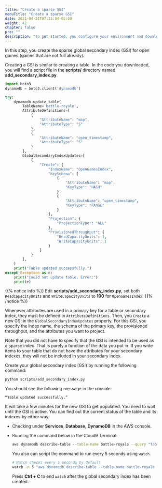 ```yaml
---
title: "Create a sparse GSI"
menuTitle: "Create a sparse GSI"
date: 2021-04-21T07:33:04-05:00
weight: 42
chapter: false
pre: ""
description: "To get started, you configure your environment and download code that you use during the lab."
---
```


In this step, you create the sparse global secondary index (GSI) for open games (games that are not full already).

Creating a GSI is similar to creating a table. In the code you downloaded, you will find a script file in the **scripts/** directory named **add_secondary_index.py**.

```python
import boto3
dynamodb = boto3.client('dynamodb')

try:
    dynamodb.update_table(
        TableName='battle-royale',
        AttributeDefinitions=[
            {
                "AttributeName": "map",
                "AttributeType": "S"
            },
            {
                "AttributeName": "open_timestamp",
                "AttributeType": "S"
            }
        ],
        GlobalSecondaryIndexUpdates=[
            {
                "Create": {
                    "IndexName": "OpenGamesIndex",
                    "KeySchema": [
                        {
                            "AttributeName": "map",
                            "KeyType": "HASH"
                        },
                        {
                            "AttributeName": "open_timestamp",
                            "KeyType": "RANGE"
                        }
                    ],
                    "Projection": {
                        "ProjectionType": "ALL"
                    },
                    "ProvisionedThroughput": {
                        "ReadCapacityUnits": 1,
                        "WriteCapacityUnits": 1
                    }
                }
            }
        ],
    )
    print("Table updated successfully.")
except Exception as e:
    print("Could not update table. Error:")
    print(e)
```

{{% notice info %}}
Edit **scripts/add_secondary_index.py**, set both `ReadCapacityUnits` and `WriteCapacityUnits` to **100** for `OpenGamesIndex`.
{{% /notice %}}

Whenever attributes are used in a primary key for a table or secondary index, they must be defined in `AttributeDefinitions`. Then, you `Create` a new GSI in the `GlobalSecondaryIndexUpdates` property. For this GSI, you specify the index name, the schema of the primary key, the provisioned throughput, and the attributes you want to project. 

Note that you did not have to specify that the GSI is intended to be used as a sparse index. That is purely a function of the data you put in. If you write items to your table that do not have the attributes for your secondary indexes, they will not be included in your secondary index.

Create your global secondary index (GSI) by running the following command:

```sh
python scripts/add_secondary_index.py
```

You should see the following message in the console:

```text
“Table updated successfully.”
```

It will take a few minutes for the new GSI to get populated. You need to wait until the GSI is active. You can find out the current status of the table and its indexes by either way:

- Checking under **Services**, **Database**, **DynamoDB** in the AWS console.

- Running the command below in the Cloud9 Terminal:
    ```sh
    aws dynamodb describe-table --table-name battle-royale --query "Table.GlobalSecondaryIndexes[].IndexStatus"
    ```
    You also can script the command to run every 5 seconds using `watch`.
    ```bash
    # Watch checks every 5 seconds by default
    watch -n 5 "aws dynamodb describe-table --table-name battle-royale --query \"Table.GlobalSecondaryIndexes[].IndexStatus\""
    ```
    Press **Ctrl + C** to end `watch` after the global secondary index has been created.
